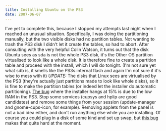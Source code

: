 ```yaml
---
title: Installing Ubuntu on the PS3
date: 2007-06-07
---
```


I've yet to complete this, because I stopped my attempts last night when I reached an unusual situation.
Specifically, I was doing the partitioning manually, but the two visible disks had no partition tables. Not wanting to trash the PS3 disk I didn't let it create the tables, so had to abort.
After consulting with the very helpful Colin Watson, it turns out that the disk Ubuntu sees as sda is not the whole PS3 disk, it's the Other OS partition virtualised to look like a whole disk. It is therefore fine to create a partition table and proceed with the install, which I will do tonight.
(I'm not sure yet what sdb is, it smells like the PS3s internal flash and again I'm not sure if it's wise to mess with it)
*UPDATE:* The disks that Linux sees are virtualised by the PS3 (they're actually just partitions made to look like whole disks), so it is fine to make the partition tables (or indeed let the installer do automatic partitioning). [The bug](https://bugs.launchpad.net/ubuntu/+source/ubiquity/+bug/106683) where the installer hangs at 15% is due to the low RAM in the PS3. Stop some services (cupsys and hplip are good candidates) and remove some things from your session (update-manager and gnome-cups-icon, for example). Removing applets from the panel is not a bad idea either, and don't run anything else while you are installing. Of course you could plug in a disk of some kind and set up swap, but [this bug](https://bugs.launchpad.net/ubuntu/+source/linux-source-2.6.20/+bug/102044) makes that quite hard at the moment.
